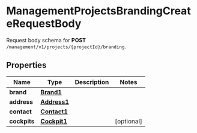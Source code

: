 

# ManagementProjectsBrandingCreateRequestBody

Request body schema for **POST** `/management/v1/projects/{projectId}/branding`.

## Properties

| Name | Type | Description | Notes |
|------------ | ------------- | ------------- | -------------|
|**brand** | [**Brand1**](Brand1.md) |  |  |
|**address** | [**Address1**](Address1.md) |  |  |
|**contact** | [**Contact1**](Contact1.md) |  |  |
|**cockpits** | [**Cockpit1**](Cockpit1.md) |  |  [optional] |



